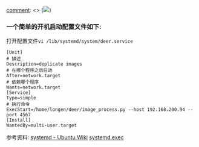 [comment]: <> (![](https://scottlinux.com/wp-content/uploads/2014/10/systemd_logo_small.jpeg))
### 一个简单的开机启动配置文件如下:

打开配置文件`vi /lib/systemd/system/deer.service`

    
    
    [Unit]
    # 描述
    Description=deplicate images
    # 在哪个程序之后启动
    After=network.target
    # 依赖哪个程序
    Wants=network.target
    [Service]
    Type=simple
    # 执行命令
    ExecStart=/home/longen/deer/image_process.py --host 192.168.200.94 --port 4567
    [Install]
    WantedBy=multi-user.target
    

参考资料: [systemd - Ubuntu Wiki](https://wiki.ubuntu.com/systemd)
[systemd.exec](https://www.freedesktop.org/software/systemd/man/systemd.exec.html)


[comment]: <tags> (ubuntu,systemd)
[comment]: <description> (ubuntu systemd配置)
[comment]: <title> (ubuntu systemd配置)
[comment]: <author> (夏洛之枫)